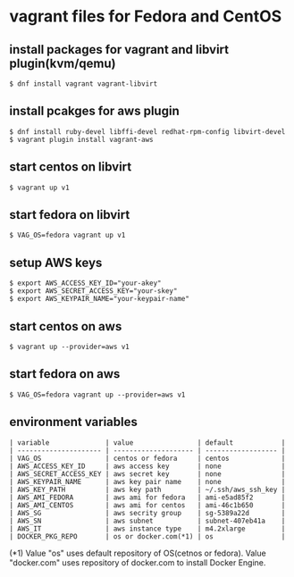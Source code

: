 # vagrant files for Fedora and CentOS

## install packages for vagrant and libvirt plugin(kvm/qemu)

```
$ dnf install vagrant vagrant-libvirt
```


## install pcakges for aws plugin

```
$ dnf install ruby-devel libffi-devel redhat-rpm-config libvirt-devel
$ vagrant plugin install vagrant-aws
```

## start centos on libvirt

```
$ vagrant up v1
```

## start fedora on libvirt

```
$ VAG_OS=fedora vagrant up v1
```

## setup AWS keys

```
$ export AWS_ACCESS_KEY_ID="your-akey"
$ export AWS_SECRET_ACCESS_KEY="your-skey"
$ export AWS_KEYPAIR_NAME="your-keypair-name"
```


## start centos on aws

```
$ vagrant up --provider=aws v1
```

## start fedora on aws

```
$ VAG_OS=fedora vagrant up --provider=aws v1
```

## environment variables

```
| variable              | value                | default            |
| --------------------- | -------------------- | ------------------ |
| VAG_OS                | centos or fedora     | centos             |
| AWS_ACCESS_KEY_ID     | aws access key       | none               |
| AWS_SECRET_ACCESS_KEY | aws secret key       | none               |
| AWS_KEYPAIR_NAME      | aws key pair name    | none               |
| AWS_KEY_PATH          | aws key path         | ~/.ssh/aws_ssh_key |
| AWS_AMI_FEDORA        | aws ami for fedora   | ami-e5ad85f2       |
| AWS_AMI_CENTOS        | aws ami for centos   | ami-46c1b650       |
| AWS_SG                | aws secrity group    | sg-5389a22d        |
| AWS_SN                | aws subnet           | subnet-407eb41a    |
| AWS_IT                | aws instance type    | m4.2xlarge         |
| DOCKER_PKG_REPO       | os or docker.com(*1) | os                 |
```

(\*1) Value "os" uses default repository of OS(cetnos or fedora).
Value "docker.com" uses repository of docker.com to install Docker Engine.

